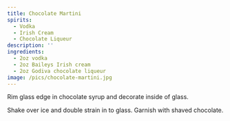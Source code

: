 ```yaml
---
title: Chocolate Martini
spirits:
  - Vodka
  - Irish Cream
  - Chocolate Liqueur
description: ''
ingredients:
  - 2oz vodka
  - 2oz Baileys Irish cream
  - 2oz Godiva chocolate liqueur
image: /pics/chocolate-martini.jpg
---
```


Rim glass edge in chocolate syrup and decorate inside of glass.

Shake over ice and double strain in to glass. Garnish with shaved chocolate.
